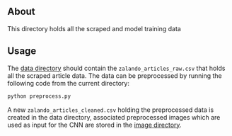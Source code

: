 ## About

This directory holds all the scraped and model training data

## Usage

The [data directory](https://github.com/julianderks/Classifying-Fashion-Articles/tree/main/code/data/data) should contain the `zalando_articles_raw.csv` that holds all the scraped article data. The data can be preprocessed by running the following code from the current directory:

```bash
python preprocess.py
```

A new `zalando_articles_cleaned.csv` holding the preprocessed data is created in the data directory, associated preprocessed images which are used as input for the CNN are stored in the [image directory](https://github.com/julianderks/Classifying-Fashion-Articles/tree/main/code/data/data/img).
